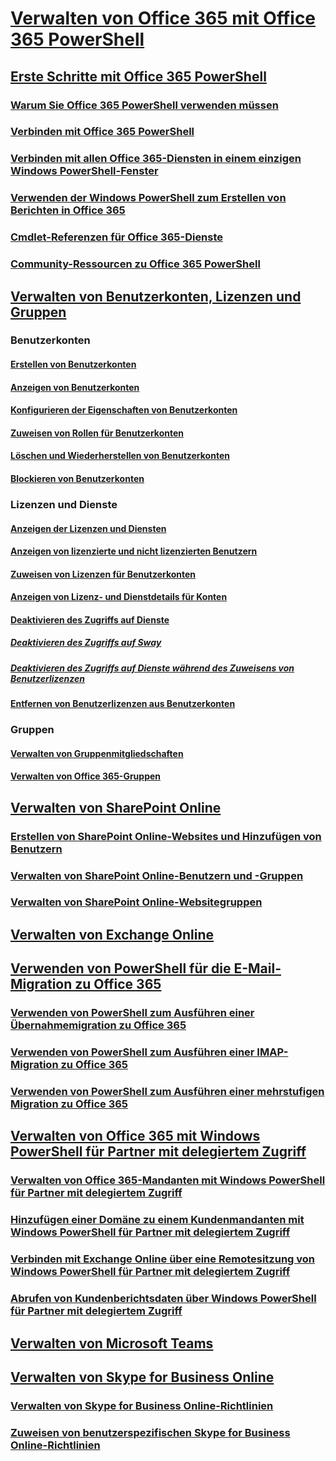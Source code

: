 
# [Verwalten von Office 365 mit Office 365 PowerShell](manage-office-365-with-office-365-powershell.md)
## [Erste Schritte mit Office 365 PowerShell](getting-started-with-office-365-powershell.md)
### [Warum Sie Office 365 PowerShell verwenden müssen](why-you-need-to-use-office-365-powershell.md)
### [Verbinden mit Office 365 PowerShell](connect-to-office-365-powershell.md)
### [Verbinden mit allen Office 365-Diensten in einem einzigen Windows PowerShell-Fenster](connect-to-all-office-365-services-in-a-single-windows-powershell-window.md)
### [Verwenden der Windows PowerShell zum Erstellen von Berichten in Office 365](use-windows-powershell-to-create-reports-in-office-365.md)
### [Cmdlet-Referenzen für Office 365-Dienste](cmdlet-references-for-office-365-services.md)
### [Community-Ressourcen zu Office 365 PowerShell](office-365-powershell-community-resources.md)

## [Verwalten von Benutzerkonten, Lizenzen und Gruppen](manage-user-accounts-and-licenses-with-office-365-powershell.md)

### Benutzerkonten
#### [Erstellen von Benutzerkonten](create-user-accounts-with-office-365-powershell.md)
#### [Anzeigen von Benutzerkonten](view-user-accounts-with-office-365-powershell.md)
#### [Konfigurieren der Eigenschaften von Benutzerkonten](configure-user-account-properties-with-office-365-powershell.md)
#### [Zuweisen von Rollen für Benutzerkonten](assign-roles-to-user-accounts-with-office-365-powershell.md)
#### [Löschen und Wiederherstellen von Benutzerkonten](delete-and-restore-user-accounts-with-office-365-powershell.md)
#### [Blockieren von Benutzerkonten](block-user-accounts-with-office-365-powershell.md)

### Lizenzen und Dienste
#### [Anzeigen der Lizenzen und Diensten](view-licenses-and-services-with-office-365-powershell.md)
#### [Anzeigen von lizenzierte und nicht lizenzierten Benutzern](view-licensed-and-unlicensed-users-with-office-365-powershell.md)
#### [Zuweisen von Lizenzen für Benutzerkonten](assign-licenses-to-user-accounts-with-office-365-powershell.md)
#### [Anzeigen von Lizenz- und Dienstdetails für Konten](view-account-license-and-service-details-with-office-365-powershell.md)
#### [Deaktivieren des Zugriffs auf Dienste](disable-access-to-services-with-office-365-powershell.md)
##### [Deaktivieren des Zugriffs auf Sway](disable-access-to-sway-with-office-365-powershell.md)
##### [Deaktivieren des Zugriffs auf Dienste während des Zuweisens von Benutzerlizenzen](disable-access-to-services-while-assigning-user-licenses.md)
#### [Entfernen von Benutzerlizenzen aus Benutzerkonten](remove-licenses-from-user-accounts-with-office-365-powershell.md)

### Gruppen
#### [Verwalten von Gruppenmitgliedschaften](maintain-group-membership-with-office-365-powershell.md)
#### [Verwalten von Office 365-Gruppen](manage-office-365-groups-with-powershell.md)

## [Verwalten von SharePoint Online](manage-sharepoint-online-with-office-365-powershell.md)
### [Erstellen von SharePoint Online-Websites und Hinzufügen von Benutzern](create-sharepoint-sites-and-add-users-with-powershell.md)
### [Verwalten von SharePoint Online-Benutzern und -Gruppen](manage-sharepoint-users-and-groups-with-powershell.md)
### [Verwalten von SharePoint Online-Websitegruppen](manage-sharepoint-site-groups-with-powershell.md)
## [Verwalten von Exchange Online](manage-exchange-online-with-office-365-powershell.md)
## [Verwenden von PowerShell für die E-Mail-Migration zu Office 365](use-powershell-for-email-migration-to-office-365.md)
### [Verwenden von PowerShell zum Ausführen einer Übernahmemigration zu Office 365](use-powershell-to-perform-a-cutover-migration-to-office-365.md)
### [Verwenden von PowerShell zum Ausführen einer IMAP-Migration zu Office 365](use-powershell-to-perform-an-imap-migration-to-office-365.md)
### [Verwenden von PowerShell zum Ausführen einer mehrstufigen Migration zu Office 365](use-powershell-to-perform-a-staged-migration-to-office-365.md)
## [Verwalten von Office 365 mit Windows PowerShell für Partner mit delegiertem Zugriff](manage-office-365-with-windows-powershell-for-delegated-access-permissions-dap-p.md)
### [Verwalten von Office 365-Mandanten mit Windows PowerShell für Partner mit delegiertem Zugriff](manage-office-365-tenants-with-windows-powershell-for-delegated-access-permissio.md)
### [Hinzufügen einer Domäne zu einem Kundenmandanten mit Windows PowerShell für Partner mit delegiertem Zugriff](add-a-domain-to-a-client-tenancy-with-windows-powershell-for-delegated-access-pe.md)
### [Verbinden mit Exchange Online über eine Remotesitzung von Windows PowerShell für Partner mit delegiertem Zugriff](connect-to-exchange-online-tenants-with-remote-windows-powershell-for-delegated.md)
### [Abrufen von Kundenberichtsdaten über Windows PowerShell für Partner mit delegiertem Zugriff](retrieve-customer-tenant-reporting-data-with-windows-powershell-for-delegated-ac.md)
## [Verwalten von Microsoft Teams](manage-microsoft-teams-with-office-365-powershell.md)
## [Verwalten von Skype for Business Online](manage-skype-for-business-online-with-office-365-powershell.md)
### [Verwalten von Skype for Business Online-Richtlinien](manage-skype-for-business-online-policies-with-office-365-powershell.md)
### [Zuweisen von benutzerspezifischen Skype for Business Online-Richtlinien](assign-per-user-skype-for-business-online-policies-with-office-365-powershell.md)